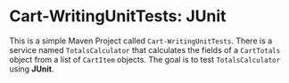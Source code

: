 # Cart-WritingUnitTests: JUnit 

This is a simple Maven Project called `Cart-WritingUnitTests`.
There is a service named `TotalsCalculator` that calculates the fields of a `CartTotals` object from a list 
of `CartItem` objects. The goal is to test `TotalsCalculator` using **JUnit**.